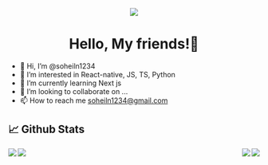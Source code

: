 <p align="center">
  <img  src="https://github.com/soheilnikroo/soheiln1234/blob/master/assets/soheil-animation.gif">
</p>
<h1 align="center">Hello, My friends!👋</h1>

- 👋 Hi, I’m @soheiln1234
- 👀 I’m interested in React-native, JS, TS, Python
- 🌱 I’m currently learning Next js
- 💞️ I’m looking to collaborate on ...
- 📫 How to reach me soheiln1234@gmail.com


## 📈 Github Stats
<img align="left" src="https://github-readme-stats.vercel.app/api?username=soheilnikroo&show_icons=true&theme=prussian" />
<img align="right" src="https://github-readme-stats.vercel.app/api/top-langs/?username=soheilnikroo&theme=prussian" />
<img align="left" src="https://github-readme-stats.vercel.app/api/wakatime?username=soheilnikroo&theme=prussian" />
<img align="right" src="https://github-readme-stats.vercel.app/api/pin/?username=soheilnikroo&repo=Realtime-Messaging-App&theme=prussian" />
